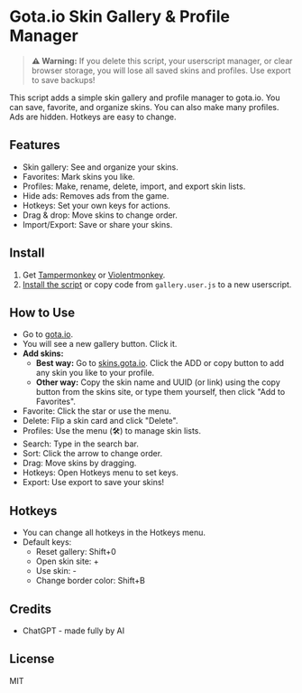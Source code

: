 # Gota.io Skin Gallery & Profile Manager

> **⚠️ Warning:**
> If you delete this script, your userscript manager, or clear browser storage, you will lose all saved skins and profiles. Use export to save backups!

This script adds a simple skin gallery and profile manager to gota.io. You can save, favorite, and organize skins. You can also make many profiles. Ads are hidden. Hotkeys are easy to change.

## Features

- Skin gallery: See and organize your skins.
- Favorites: Mark skins you like.
- Profiles: Make, rename, delete, import, and export skin lists.
- Hide ads: Removes ads from the game.
- Hotkeys: Set your own keys for actions.
- Drag & drop: Move skins to change order.
- Import/Export: Save or share your skins.

## Install

1. Get [Tampermonkey](https://www.tampermonkey.net/) or [Violentmonkey](https://violentmonkey.github.io/).
2. [Install the script](https://raw.githubusercontent.com/Tnsh1/gota-skin-gallery/main/gallery.user.js) or copy code from `gallery.user.js` to a new userscript.

## How to Use

- Go to [gota.io](https://gota.io/).
- You will see a new gallery button. Click it.
- **Add skins:**
  - **Best way:** Go to [skins.gota.io](https://skins.gota.io/). Click the ADD or copy button to add any skin you like to your profile.
  - **Other way:** Copy the skin name and UUID (or link) using the copy button from the skins site, or type them yourself, then click "Add to Favorites".
- Favorite: Click the star or use the menu.
- Delete: Flip a skin card and click "Delete".
- Profiles: Use the menu (🛠️) to manage skin lists.
- Search: Type in the search bar.
- Sort: Click the arrow to change order.
- Drag: Move skins by dragging.
- Hotkeys: Open Hotkeys menu to set keys.
- Export: Use export to save your skins!

## Hotkeys
- You can change all hotkeys in the Hotkeys menu.
- Default keys:
  - Reset gallery: Shift+0
  - Open skin site: +
  - Use skin: -
  - Change border color: Shift+B

## Credits
- ChatGPT   - made fully by AI

## License
MIT

